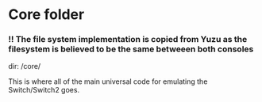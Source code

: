 # Core folder

### !! The file system implementation is copied from Yuzu as the filesystem is believed to be the same betweeen both consoles

dir: /core/

This is where all of the main universal code for emulating the Switch/Switch2 goes.

